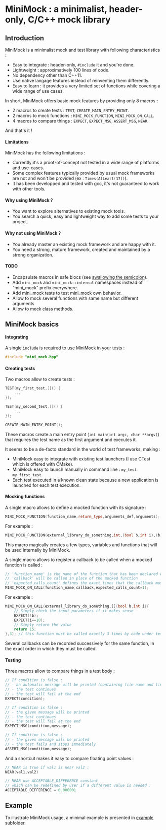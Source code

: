 # MiniMock : a minimalist, header-only, C/C++ mock library

## Introduction

MiniMock is a minimalist mock and test library with following characteristics :
- Easy to integrate : header-only, `#include` it and you're done.
- Lightweight : approximatively 100 lines of code.
- No dependency other than C++11.
- Use native langage features instead of reinventing them differently.
- Easy to learn : it provides a very limited set of functions while covering a wide range of use cases.

In short, MiniMock offers basic mock features by providing only 8 macros :
- 2 macros to create tests : `TEST`, `CREATE_MAIN_ENTRY_POINT`.
- 2 macros to mock functions : `MINI_MOCK_FUNCTION`, `MINI_MOCK_ON_CALL`.
- 4 macros to compare things : `EXPECT`, `EXPECT_MSG`, `ASSERT_MSG`, `NEAR`.

And that's it !

#### Limitations

MiniMock has the following limitations :
- Currently it's a proof-of-concept not tested in a wide range of platforms and use-cases.
- Some complex features typically provided by usual mock frameworks are not and won't be provided (ex : `Times(AtLeast(17))`).
- It has been developped and tested with gcc, it's not guaranteed to work with other tools.

#### Why using MiniMock ?

- You want to explore alternatives to existing mock tools.
- You search a quick, easy and lightweight way to add some tests to your project.

#### Why not using MiniMock ?

- You already master an existing mock framework and are happy with it.
- You need a strong, mature framework, created and maintained by a strong organization.

#### TODO

- Encapsulate macros in safe blocs (see [swallowing the semicolon](https://gcc.gnu.org/onlinedocs/gcc-4.8.5/cpp/Swallowing-the-Semicolon.html#Swallowing-the-Semicolon)).
- Add `mini_mock` and `mini_mock::internal` namespaces instead of "mini_mock" prefix everywhere.
- Add mini_mock tests to test mini_mock own behavior.
- Allow to mock several functions with same name but different arguments.
- Allow to mock class methods.

## MiniMock basics

#### Integrating

A single `include` is required to use MiniMock in your tests :
```C++
#include "mini_mock.hpp"
```

#### Creating tests

Two macros allow to create tests :
```C++
TEST(my_first_test,[]() {
    ...
});

TEST(my_second_test,[]() {
    ...
});

CREATE_MAIN_ENTRY_POINT();
```
These macros create a main entry point (`int main(int argc, char **argv)`) that requires the test name
as the first argument and executes it.

It seems to be a de-facto standard in the world of test frameworks, making :
- MiniMock easy to integrate with existing test launchers (I use CTest which is offered with CMake).
- MiniMock easy to launch manually in command line : `my_test   my_first_test`.
- Each test executed in a known clean state because a new application is launched for each test execution.

#### Mocking functions

A single macro allows to define a mocked function with its signature :
```C++
MINI_MOCK_FUNCTION(function_name,return_type,arguments_def,arguments);
```
For example :
```C++
MINI_MOCK_FUNCTION(external_library_do_something,int,(bool b,int i),(b,i));
```
This macro magically creates a few types, variables and functions that will be used internally by MiniMock.

A single macro allows to register a callback to be called when a mocked function is called :
```C++
// 'function_name' is the name of the function that has been declared with MINI_MOCK_FUNCTION
// 'callback' will be called in place of the mocked function
// 'expected_calls_count' defines the exact times that the callback must be called
MINI_MOCK_ON_CALL(function_name,callback,expected_calls_count=1);
```
For example :
```C++
MINI_MOCK_ON_CALL(external_library_do_something,[](bool b,int i){
    // Simply check the input parameters if it makes sense
    EXPECT(!b);
    EXPECT(i==10);
    // Simply return the value
    return 15;
},3); // this function must be called exactly 3 times by code under test
```

Several callbacks can be recorded successively for the same function, in the exact order in which they must be called.

#### Testing

Three macros allow to compare things in a test body :
```C++
// If condition is false :
// - an automatic message will be printed (containing file name and line number)
// - the test continues
// - the test will fail at the end
EXPECT(condition);

// If condition is false :
// - the given message will be printed
// - the test continues
// - the test will fail at the end
EXPECT_MSG(condition,message);

// If condition is false :
// - the given message will be printed
// - the test fails and stops immediately
ASSERT_MSG(condition,message);
```

And a shortcut makes it easy to compare floating point values :
```C++
// NEAR is true if val1 is near val2 :
NEAR(val1,val2)

// NEAR use ACCEPTABLE_DIFFERENCE constant
// which can be redefined by user if a different value is needed :
ACCEPTABLE_DIFFERENCE = 0.000001
```

## Example

To illustrate MiniMock usage, a minimal example is presented in [example](example) subfolder.
